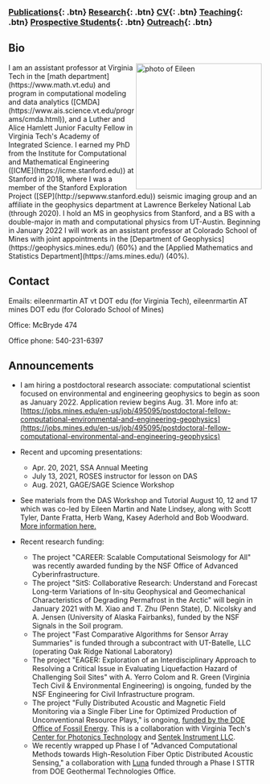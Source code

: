 ### [Publications](/publications){: .btn}     [Research](/research){: .btn}      [CV](/docs/ermartin_CV.pdf){: .btn}       [Teaching](/teaching){: .btn} 	[Prospective Students](/prospectiveStudents){: .btn}	[Outreach](/outreach){: .btn}

## Bio

<img src="https://eileenrmartin.github.io/img/eileen.jpg" alt="photo of Eileen" align="right" style="width: 250px;"/>
I am an assistant professor at Virginia Tech in the [math department](https://www.math.vt.edu) and program in computational modeling and data analytics ([CMDA](https://www.ais.science.vt.edu/programs/cmda.html)), and a Luther and Alice Hamlett Junior Faculty Fellow in Virginia Tech's Academy of Integrated Science. I earned my PhD from the Institute for Computational and Mathematical Engineering ([ICME](https://icme.stanford.edu)) at Stanford in 2018, where I was a member of the Stanford Exploration Project ([SEP](http://sepwww.stanford.edu)) seismic imaging group and an affiliate in the geophysics department at Lawrence Berkeley National Lab (through 2020). I hold an MS in geophysics from Stanford, and a BS with a double-major in math and computational physics from UT-Austin. Beginning in January 2022 I will work as an assistant professor at Colorado School of Mines with joint appointments in the [Department of Geophysics](https://geophysics.mines.edu/) (60%) and the [Applied Mathematics and Statistics Department](https://ams.mines.edu/) (40%).

## Contact

Emails: eileenrmartin AT vt DOT edu (for Virginia Tech), eileenrmartin AT mines DOT edu (for Colorado School of Mines)

Office: McBryde 474   

Office phone: 540-231-6397 

## Announcements

* I am hiring a postdoctoral research associate: computational scientist focused on environmental and engineering geophysics to begin as soon as January 2022. Application review begins Aug. 31. More info at: [https://jobs.mines.edu/en-us/job/495095/postdoctoral-fellow-computational-environmental-and-engineering-geophysics](https://jobs.mines.edu/en-us/job/495095/postdoctoral-fellow-computational-environmental-and-engineering-geophysics)


* Recent and upcoming presentations:
  * Apr. 20, 2021, SSA Annual Meeting
  * July 13, 2021, ROSES instructor for lesson on DAS
  * Aug. 2021, GAGE/SAGE Science Workshop

* See materials from the DAS Workshop and Tutorial August 10, 12 and 17 which was co-led by Eileen Martin and Nate Lindsey, along with Scott Tyler, Dante Fratta, Herb Wang, Kasey Aderhold and Bob Woodward. [More information here.](https://www.iris.edu/hq/event/2020_DAS_Workshop)



* Recent research funding:
  * The project "CAREER: Scalable Computational Seismology for All" was recently awarded funding by the NSF Office of Advanced Cyberinfrastructure.
  * The project "SitS: Collaborative Research: Understand and Forecast Long-term Variations of In-situ Geophysical and Geomechanical Characteristics of Degrading Permafrost in the Arctic" will begin in January 2021 with M. Xiao and T. Zhu (Penn State), D. Nicolsky and A. Jensen (University of Alaska Fairbanks), funded by the NSF Signals in the Soil program.
  * The project "Fast Comparative Algorithms for Sensor Array Summaries" is funded through a subcontract with UT-Batelle, LLC (operating Oak Ridge National Laboratory)
  * The project "EAGER: Exploration of an Interdisciplinary Approach to Resolving a Critical Issue in Evaluating Liquefaction Hazard of Challenging Soil Sites" with A. Yerro Colom and R. Green (Virginia Tech Civil & Environmental Engineering) is ongoing, funded by the NSF Engineering for Civil Infrastructure program.
  * The project "Fully Distributed Acoustic and Magnetic Field Monitoring via a Single Fiber Line for Optimized Production of Unconventional Resource Plays," is ongoing, [funded by the DOE Office of Fossil Energy](https://www.energy.gov/fe/project-selections-advanced-technologies-recovery-unconventional-oil-gas-resources). This is a collaboration with Virginia Tech's [Center for Photonics Technology](https://photonics.ece.vt.edu/) and [Sentek Instrument LLC](http://www.sentekinstrument.com/).
  * We recently wrapped up Phase I of "Advanced Computational Methods towards High-Resolution Fiber Optic Distributed Acoustic Sensing,"  a collaboration with [Luna](https://lunainc.com/) funded through a Phase I STTR from DOE Geothermal Technologies Office. 
  

